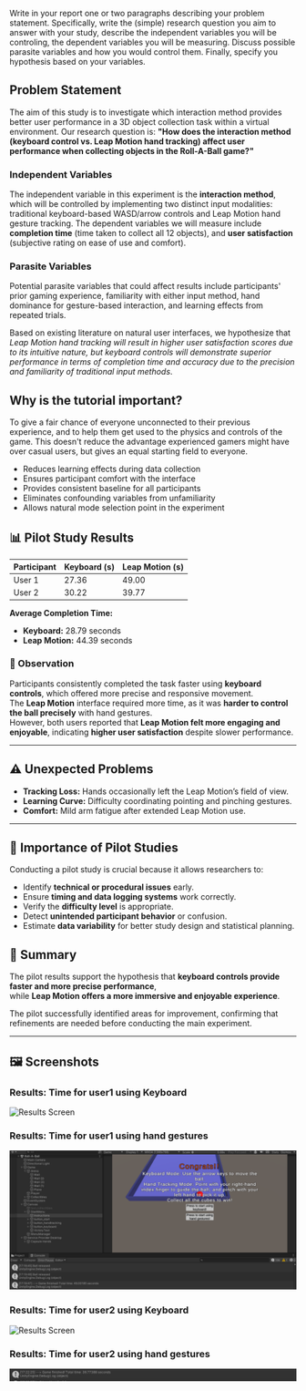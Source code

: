 Write in your report one or two paragraphs describing your problem statement. Specifically, write the (simple) research question you aim to answer with your study, describe the independent variables you will be controling, the dependent variables you will be measuring. Discuss possible parasite variables and how you would control them. Finally, specify you hypothesis based on your variables.

## Problem Statement

The aim of this study is to investigate which interaction method provides better user performance in a 3D object collection task within a virtual environment. Our research question is: **"How does the interaction method (keyboard control vs. Leap Motion hand tracking) affect user performance when collecting objects in the Roll-A-Ball game?"**

### Independent Variables

The independent variable in this experiment is the **interaction method**, which will be controlled by implementing two distinct input modalities: traditional keyboard-based WASD/arrow controls and Leap Motion hand gesture tracking. The dependent variables we will measure include **completion time** (time taken to collect all 12 objects), and **user satisfaction** (subjective rating on ease of use and comfort). 

### Parasite Variables

Potential parasite variables that could affect results include participants' prior gaming experience, familiarity with either input method, hand dominance for gesture-based interaction, and learning effects from repeated trials. 

Based on existing literature on natural user interfaces, we hypothesize that *Leap Motion hand tracking will result in higher user satisfaction scores due to its intuitive nature, but keyboard controls will demonstrate superior performance in terms of completion time and accuracy due to the precision and familiarity of traditional input methods*. 


## Why is the tutorial important?
To give a fair chance of everyone unconnected to their previous experience, and to help them get used to the physics and controls of the game. This doesn't reduce the advantage experienced gamers might have over casual users, but gives an equal starting field to everyone.

- Reduces learning effects during data collection
- Ensures participant comfort with the interface
- Provides consistent baseline for all participants
- Eliminates confounding variables from unfamiliarity
- Allows natural mode selection point in the experiment


## 📊 Pilot Study Results

| Participant | Keyboard (s) | Leap Motion (s) |
|--------------|--------------|----------------|
| User 1 | 27.36 | 49.00 |
| User 2 | 30.22 | 39.77 |

**Average Completion Time:**  
- **Keyboard:** 28.79 seconds  
- **Leap Motion:** 44.39 seconds  


### 🧠 Observation
Participants consistently completed the task faster using **keyboard controls**, which offered more precise and responsive movement.  
The **Leap Motion** interface required more time, as it was **harder to control the ball precisely** with hand gestures.  
However, both users reported that **Leap Motion felt more engaging and enjoyable**, indicating **higher user satisfaction** despite slower performance.

---

## ⚠️ Unexpected Problems
- **Tracking Loss:** Hands occasionally left the Leap Motion’s field of view.   
- **Learning Curve:** Difficulty coordinating pointing and pinching gestures.  
- **Comfort:** Mild arm fatigue after extended Leap Motion use.

---

## 🧪 Importance of Pilot Studies
Conducting a pilot study is crucial because it allows researchers to:
- Identify **technical or procedural issues** early.  
- Ensure **timing and data logging systems** work correctly.  
- Verify the **difficulty level** is appropriate.  
- Detect **unintended participant behavior** or confusion.  
- Estimate **data variability** for better study design and statistical planning.

## 🧾 Summary
The pilot results support the hypothesis that **keyboard controls provide faster and more precise performance**,  
while **Leap Motion offers a more immersive and enjoyable experience**.  

The pilot successfully identified areas for improvement, confirming that refinements are needed before conducting the main experiment.

---

## 🖼️ Screenshots

### Results: Time for user1 using Keyboard
![Results Screen](Screenshots/User1-keyboard.png.png)

### Results: Time for user1 using hand gestures
![Results Screen](Screenshots/User1-Leapmotion.png)

### Results: Time for user2 using Keyboard
![Results Screen](Screenshots/User2-keyboard.png.png)

### Results: Time for user2 using hand gestures
![Results Screen](Screenshots/User2-Leapmotion.png)